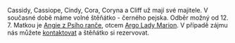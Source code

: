 Cassidy, Cassiope, Cindy, Cora, Coryna a Cliff už mají své  majitele. V současné době máme volné štěňátko - černého pejska. Odběr možný od 12. 7.
Matkou je [Angie z Psího ranče](/nasi-psi#Angie), otcem [Argo Lady Marion](https://www.hovawart.cz/databaze/psi/info.php?id=7577).
V případě zájmu nás můžete [kontaktovat](/kontakt) a štěňátko si rezervovat.
